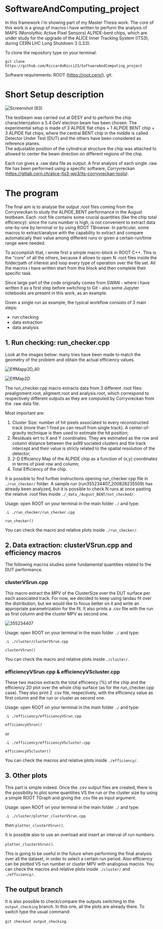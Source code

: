 # SoftwareAndComputing_project

In this framework i'm showing part of my Master Thesis work. 
The core of this work is a group of macros i have written to perform the analysis of MAPS (Monolythic Active Pixel Sensors) ALPIDE-bent chips, which are under study for the upgrade of the ALICE Inner Tracking System (ITS3), during CERN LHC Long Shutdown 3 (LS3). 



To clone the repository type on your terminal: 

`git clone https://github.com/RiccardoRicci23/SoftwareAndComputing_project`

Software requirements: ROOT (https://root.cern/), git. 



# Short Setup description
![Screenshot (83)](https://user-images.githubusercontent.com/61977057/109390754-b43a6f00-7913-11eb-977b-4896d965c661.png)


The testbeam was carried out at DESY and to perform the chip charachterization a 5.4 GeV electron beam has been chosen.
The experimental setup is made of 3 ALPIDE flat chips + 1 ALPIDE BENT chip + 3 ALPIDE flat chips, where the central BENT chip in the middle is called Detector Under Test (DUT) and the others have been considered as reference planes.  
The adjustable position of the cylindrical structure the chip was attached to allowed to center the beam direction on different regions of the chip. 


Each run gives a .raw data file as output. 
A first analysis of each single .raw file has been performed using a specific software, Corryvreckan (https://gitlab.cern.ch/alice-its3-wp3/its-corryvreckan-tools). 



# The program
The final aim is to analyse the output .root files coming from the Corryvreckan to study the ALPIDE_BENT performance in the August testbeam. 
Each .root file contains some crucial quantities (like the chip total efficiency): since the runs number is high, is not convenient to extract data one-by-one by terminal or by using ROOT TBrowser. 
In particular, some macros to extract/analyse with the capability to extract and compare automatically their value among different runs or given a certain run/time range were needed. 

To accomplish that, i wrote first a simple macro-block in ROOT C++. 
This is the "core" of all the others, because it allows to open N .root files inside the folder/path of interest and loop every type of operation over the file set. 
All the macros i have written start from this block and then complete their specific task.

Since large part of the code originally comes from SWAN - where i have written it as a first step before switching to Git - also some Jupyter notebooks are present in this work, as an example. 

Given a single run as example, the typical workflow consists of 3 main steps:

- run checking
- data extraction
- data analysis 


## 1. Run checking: run_checker.cpp 
Look at the images below: many tries have been made to match the geometry of the problem and obtain the actual efficiency values. 


![EffMapp2D_40](https://user-images.githubusercontent.com/61977057/109415555-a808ed00-79b9-11eb-9578-fe309ac12e48.png)

![EffMap2D](https://user-images.githubusercontent.com/61977057/109415479-4183cf00-79b9-11eb-8a42-8c4a2b1a19b1.png)



The run_checker.cpp macro extracts data from 3 different .root files: prealignment.root, aligment.root and analysis.root, which correspond to respectively different outputs as they are computed by Corryvreckan from the .raw data file. 

Most important are: 
1. Cluster Size: number of hit pixels associated to every reconstructed track (more than 1 fired px can result from single track). A center-of-gravity technique is then used to estimate the hit position; 
2. Residuals wrt to X and Y coordinates. They are estimated as the row and column distance between the as99 sociated clusters and the track intercept and their value is stricly related to the spatial resolution of the detector;
3. 2-D Efficiency Map of the ALPIDE chip as a function of (x,y) coordinates in terms of pixel row and column;
4. Total Efficiency of the chip. 

It is possible to find further instructions opening run_checker.cpp file in `./run_checker/` folder. A sample run (run355234407_200828235509) has already been analyzed, but it is possible to check N runs at once pasting the relative .root files inside `./_data_/August_BENT/not_checked/`.


Usage: open ROOT on your terminal in the main folder `./` and type: 

`.L ./run_checker/run_checker.cpp` 

`run_checker()`

You can check the macro and relative plots inside `./run_checker/`.



## 2. Data extraction: clusterVSrun.cpp and efficiency macros
The following macros studies some fundamental quantities related to the DUT performance. 

### clusterVSrun.cpp

This macro extract the MPV of the ClusterSize over the DUT surface per each associated track. For now, we decided to keep using landau fit over the distribution, but we would like to focus better on it and write an appropriate parametrization for the fit.
It also prints a .csv file with the run as first column and the cluster MPV as second one.

![355234407](https://user-images.githubusercontent.com/61977057/109395535-2e2b2200-792d-11eb-924d-c1d839872f1f.png)

Usage: open ROOT on your terminal in the main folder `./` and type: 

`.L ./cluster/clusterVSrun.cpp` 

`clusterVSrun()`

You can check the macro and relative plots inside `./cluster/`.


### efficiencyVSrun.cpp & efficiencyVScluster.cpp

These two macros extracts the total efficiency (%) of the chip and the efficiency 2D plot over the whole chip surface (as for the run_checker.cpp case). They also print 2 .csv file, respectively, with the efficiency value as first column and the run or cluster as second one.

Usage: open ROOT on your terminal in the main folder `./` and type: 

`.L ./efficiency/efficiencyVSrun.cpp`

`efficiencyVSrun()` 

or 

`.L ./efficiency/efficiencyVScluster.cpp`

`efficiencyVScluster()`

You can check the macros and relative plots inside `./efficiency/`.



## 3. Other plots
This part is simple indeed. Once the .csv output files are created, there is the possibility to plot some quantities VS the run or the cluster size by using a simple ROOT TGraph and giving the .csv file as input argument. 


Usage: open ROOT on your terminal in the main folder `./` and type: 

`.L ./cluster/plotter_clusterVSrun.cpp`

then `plotter_clusterVSrun()`.

It is possible also to use an overload and insert an interval of run numbers:

`plotter_clusterVSrun()`. 

This is going to be useful in the future when performing the final analysis over all the dataset, in order to select a certain run period. Also efficiency can be plotted VS run number or cluster MPV with analogous macros.
You can check the macros and relative plots inside `./cluster/` and `./efficiency/`.



## The output branch
It is also possible to check/compare the outputs switching to the `output_checking` branch. In this one, all the plots are already there.
To switch type the usual command:

`git checkout output_checking`.


